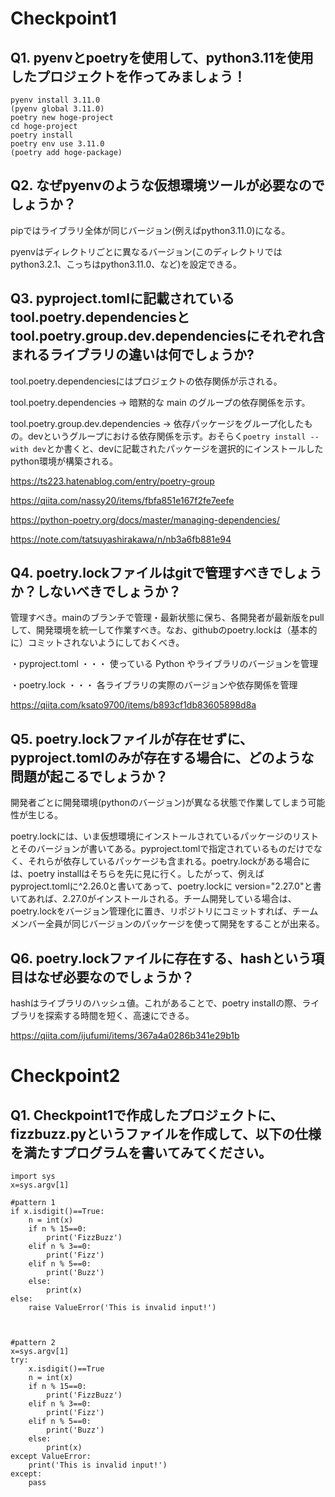 # Checkpoint1


## Q1. pyenvとpoetryを使用して、python3.11を使用したプロジェクトを作ってみましょう！
```
pyenv install 3.11.0
(pyenv global 3.11.0)
poetry new hoge-project
cd hoge-project
poetry install
poetry env use 3.11.0
(poetry add hoge-package)
```


## Q2. なぜpyenvのような仮想環境ツールが必要なのでしょうか？
pipではライブラリ全体が同じバージョン(例えばpython3.11.0)になる。

pyenvはディレクトリごとに異なるバージョン(このディレクトリではpython3.2.1、こっちはpython3.11.0、など)を設定できる。


## Q3. pyproject.tomlに記載されているtool.poetry.dependenciesとtool.poetry.group.dev.dependenciesにそれぞれ含まれるライブラリの違いは何でしょうか?
tool.poetry.dependenciesにはプロジェクトの依存関係が示される。

tool.poetry.dependencies -> 暗黙的な main のグループの依存関係を示す。

tool.poetry.group.dev.dependencies -> 依存パッケージをグループ化したもの。devというグループにおける依存関係を示す。おそらく`poetry install --with dev`とか書くと、devに記載されたパッケージを選択的にインストールしたpython環境が構築される。


https://ts223.hatenablog.com/entry/poetry-group

https://qiita.com/nassy20/items/fbfa851e167f2fe7eefe

https://python-poetry.org/docs/master/managing-dependencies/

https://note.com/tatsuyashirakawa/n/nb3a6fb881e94


## Q4. poetry.lockファイルはgitで管理すべきでしょうか？しないべきでしょうか？
管理すべき。mainのブランチで管理・最新状態に保ち、各開発者が最新版をpullして、開発環境を統一して作業すべき。なお、githubのpoetry.lockは（基本的に）コミットされないようにしておくべき。

・pyproject.toml ・・・ 使っている Python やライブラリのバージョンを管理

・poetry.lock ・・・ 各ライブラリの実際のバージョンや依存関係を管理

https://qiita.com/ksato9700/items/b893cf1db83605898d8a


## Q5. poetry.lockファイルが存在せずに、pyproject.tomlのみが存在する場合に、どのような問題が起こるでしょうか？
開発者ごとに開発環境(pythonのバージョン)が異なる状態で作業してしまう可能性が生じる。

poetry.lockには、いま仮想環境にインストールされているパッケージのリストとそのバージョンが書いてある。pyproject.tomlで指定されているものだけでなく、それらが依存しているパッケージも含まれる。poetry.lockがある場合には、poetry installはそちらを先に見に行く。したがって、例えば pyproject.tomlに^2.26.0と書いてあって、poetry.lockに version="2.27.0"と書いてあれば、2.27.0がインストールされる。チーム開発している場合は、poetry.lockをバージョン管理化に置き、リポジトリにコミットすれば、チームメンバー全員が同じバージョンのパッケージを使って開発をすることが出来る。


## Q6. poetry.lockファイルに存在する、hashという項目はなぜ必要なのでしょうか？
hashはライブラリのハッシュ値。これがあることで、poetry installの際、ライブラリを探索する時間を短く、高速にできる。

https://qiita.com/ijufumi/items/367a4a0286b341e29b1b



# Checkpoint2


## Q1. Checkpoint1で作成したプロジェクトに、fizzbuzz.pyというファイルを作成して、以下の仕様を満たすプログラムを書いてみてください。

~~~
import sys
x=sys.argv[1]

#pattern 1
if x.isdigit()==True:
    n = int(x)
    if n % 15==0:
        print('FizzBuzz')
    elif n % 3==0:
        print('Fizz')
    elif n % 5==0:
        print('Buzz')
    else:
        print(x)
else:
    raise ValueError('This is invalid input!')



#pattern 2
x=sys.argv[1]
try:
    x.isdigit()==True
    n = int(x)
    if n % 15==0:
        print('FizzBuzz')
    elif n % 3==0:
        print('Fizz')
    elif n % 5==0:
        print('Buzz')
    else:
        print(x)
except ValueError:
    print('This is invalid input!')
except:
    pass    
~~~










